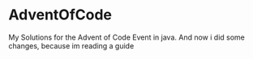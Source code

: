 # AdventOfCode
My Solutions for the Advent of Code Event in java.
And now i did some changes, because im reading a guide
